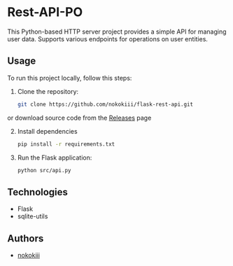 # Rest-API-PO
This Python-based HTTP server project provides a simple API for managing user data. Supports various endpoints for operations on user entities.


## Usage

To run this project locally, follow this steps:

1. Clone the repository:
    ```bash
    git clone https://github.com/nokokiii/flask-rest-api.git
    ```

or download source code from the [Releases]() page

2. Install dependencies
    ```bash
    pip install -r requirements.txt
    ```

3. Run the Flask application:
    ```bash
    python src/api.py
    ```

## Technologies
- Flask
- sqlite-utils


## Authors
- [nokokiii](github.com/nokokiii)
